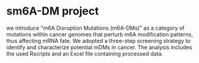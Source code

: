# sm6A-DM project

we introduce "m6A Disruption Mutations (m6A-DMs)" as a category of mutations within cancer genomes that perturb m6A modification patterns, thus affecting mRNA fate. We adopted a three-step screening strategy to identify and characterize potential mDMs in cancer. The analysis includes the used Rscripts and an Excel file containing processed data.


